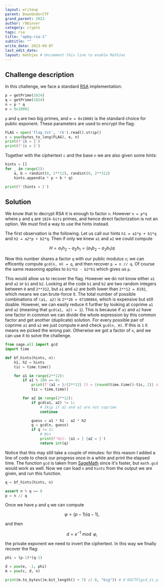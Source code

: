 ```yaml
---
layout: writeup
parent: DownUnderCTF
grand_parent: 2023
author: r98inver
category: crypto
tags: rsa
title: "apbq-rsa-1"
subtitle: ""
write_date: 2023-09-07
last_edit_date:
layout: mathjax # Uncomment this line to enable MathJax
---
```


## Challenge description

In this challenge, we face a standard [RSA](https://en.wikipedia.org/wiki/RSA_(cryptosystem)) implementation:

```python
p = getPrime(1024)
q = getPrime(1024)
n = p * q
e = 0x10001
```
`p` and `q` are two big primes, and `e = 0x10001` is the standard choice for public exponent.
These parameters are used to encrypt the flag:

```python
FLAG = open('flag.txt', 'rb').read().strip()
c = pow(bytes_to_long(FLAG), e, n)
print(f'{n = }')
print(f'{c = }')
```

Together with the ciphertext `c` and the base `n` we are also given some *hints*:

```python
hints = []
for _ in range(2):
    a, b = randint(0, 2**12), randint(0, 2**312)
    hints.append(a * p + b * q)

print(f'{hints = }')
```

## Solution

We know that to decrypt RSA it is enough to factor `n`.
However `n = p*q` where `p` and `q` are `1024-bits` primes, and hence direct factorization is not an option.
We must find a way to use the hints instead.

The first observation is the following.
Let us call our hints `h1 = a1*p + b1*q` and `h2 = a2*p + b2*q`.
Then if only we knew `a1` and `a2` we could compute 

$$H = a_1 h_2 - a_2 h_1 = (a_1b_2 - a_2b_1)q$$

Now this number shares a factor `q` with our public modulus `n`; we can efficently compute `gcd(n, H) = q`, and then recover `p = n // q`.
Of course the same reasoning applies to `b1*h2 - b2*h1` which gives us `p`.

This would allow us to recover the flag.
However we do not know either `a1` and `a2` or `b1` and `b2`.
Looking at the code `b1` and `b2` are two random integers between `0` and `2**312`, but `a1` and `a2` are both lower than `2**12 = 8192`, which means we can brute-force it.
The total number of possible combinations of `(a1, a2)` is `2**26 = 67108864`, which is expensive but still doable.
However, we can easily reduce it further by looking at coprime `a1` and `a2` (meaning that `gcd(a1, a2) = 1`).
This is because if `a1` and `a2` have one factor in common we can divide the whole expression by this common factor and get another (duplicate) solution.
For every possible pair of coprime `a1` and `a2` we just compute `H` and check `gcd(n, H)`.
If this is `1` it means we picked the wrong pair.
Otherwise we got a factor of `n`, and we can use it to solve the challenge.

```python
from sage.all import gcd
import time

def bf_hints(hints, n):
	h1, h2 = hints
	tic = time.time()

	for a1 in range(2**12):
		if a1 % 100 == 0:
			print(f'{a1 = }/{2**12} [t = {round(time.time()-tic, 2)} s]') # Print elapsed time
			tic = time.time()

		for a2 in range(2**12):
			if gcd(a1, a2) != 1:
				# Skip if a1 and a2 are not coprime
				continue

			guess = a1 * h1 - a2 * h2
			q = gcd(n, guess)
			if q != 1:
				# Win
				print(f'Hit: {a1 = } {a2 = }')
				return int(q)
```

Notice that this may still take a couple of minutes: for this reason I added a line of code to check our progress once in a while and print the elapsed time.
The function `gcd` is taken from [SageMath](https://www.sagemath.org/) since it's faster, but `math.gcd` would work as well.
Now we can load `n` and `hints` from the output we are given, and run this function.

```python
q = bf_hints(hints, n)

assert n % q == 0
p = n // q
```

Once we have `p` and `q` we can compute 

$$\varphi = (p-1)(q-1),$$

and then 

$$d = e^{-1} \bmod \varphi,$$ 

the private exponent we need to invert the ciphertext.
In this way we finally recover the flag:

```python
phi = (p-1)*(q-1)

d = pow(e, -1, phi)
m = pow(c, d, n)

print(m.to_bytes((m.bit_length() + 7) // 8, "big")) # b'DUCTF{gcd_1s_a_g00d_alg0r1thm_f0r_th3_t00lbox}'
```
